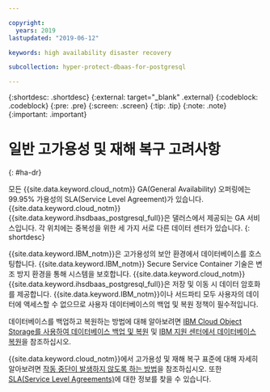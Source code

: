```yaml
---

copyright:
  years: 2019
lastupdated: "2019-06-12"

keywords: high availability disaster recovery

subcollection: hyper-protect-dbaas-for-postgresql

---
```


{:shortdesc: .shortdesc}
{:external: target="_blank" .external}
{:codeblock: .codeblock}
{:pre: .pre}
{:screen: .screen}
{:tip: .tip}
{:note: .note}
{:important: .important}

# 일반 고가용성 및 재해 복구 고려사항
{: #ha-dr}

모든 {{site.data.keyword.cloud_notm}} GA(General Availability) 오퍼링에는 99.95%  가용성의 SLA(Service Level Agreement)가 있습니다. {{site.data.keyword.cloud_notm}} {{site.data.keyword.ihsdbaas_postgresql_full}}은 댈러스에서 제공되는 GA 서비스입니다. 각 위치에는 중복성을 위한 세 가지 서로 다른 데이터 센터가 있습니다.
{: shortdesc}

{{site.data.keyword.IBM_notm}}은 고가용성의 보안 환경에서 데이터베이스를 호스팅합니다. {{site.data.keyword.IBM_notm}} Secure Service Container 기술은 변조 방지 환경을 통해 시스템을 보호합니다. {{site.data.keyword.cloud_notm}} {{site.data.keyword.ihsdbaas_postgresql_full}}은 저장 및 이동 시 데이터 암호화를 제공합니다. {{site.data.keyword.IBM_notm}}이나 서드파티 모두 사용자의 데이터에 액세스할 수 없으므로 사용자 데이터베이스의 백업 및 복원 정책이 필수적입니다.

데이터베이스를 백업하고 복원하는 방법에 대해 알아보려면
[IBM Cloud Object Storage를 사용하여 데이터베이스 백업 및 복원](/docs/services/hyper-protect-dbaas-for-postgresql?topic=hyper-protect-dbaas-for-postgresql-backup_postgresql_databases)
및 [IBM 지원 센터에서 데이터베이스 복원](/docs/services/hyper-protect-dbaas-for-postgresql?topic=hyper-protect-dbaas-for-postgresql-restore_postgresql_databases)을 참조하십시오.

{{site.data.keyword.cloud_notm}}에서 고가용성 및 재해 복구 표준에 대해 자세히 알아보려면 [작동 중단이 발생하지 않도록 하는 방법](/docs/overview?topic=overview-zero-downtime#zero-downtime)을 참조하십시오. 또한 [SLA(Service Level Agreements)](/docs/overview?topic=overview-zero-downtime#SLAs)에 대한 정보를 찾을 수 있습니다.
